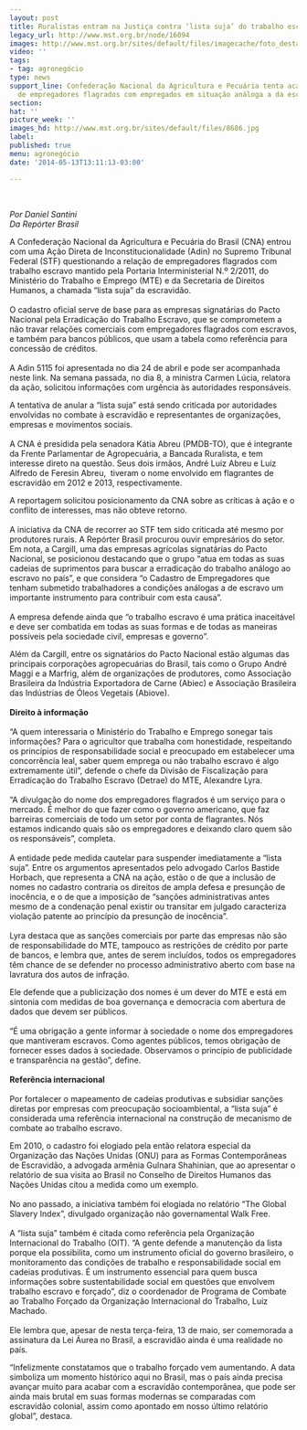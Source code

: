 ```yaml
---
layout: post
title: Ruralistas entram na Justiça contra ‘lista suja’ do trabalho escravo
legacy_url: http://www.mst.org.br/node/16094
images: http://www.mst.org.br/sites/default/files/imagecache/foto_destaque/8686.jpg
video: ''
tags:
- tag: agronegócio
type: news
support_line: Confederação Nacional da Agricultura e Pecuária tenta acabar com cadastro
  de empregadores flagrados com empregados em situação análoga a da escravidão.
section: 
hat: ''
picture_week: ''
images_hd: http://www.mst.org.br/sites/default/files/8686.jpg
label: 
published: true
menu: agronegócio
date: '2014-05-13T13:11:13-03:00'

---
```

<p>&nbsp;</p><p><em>Por Daniel Santini<br>Da Repórter Brasil</em></p><p>A Confederação Nacional da Agricultura e Pecuária do Brasil (CNA) entrou com uma Ação Direta de Inconstitucionalidade (Adin) no Supremo Tribunal Federal (STF) questionando a relação de empregadores flagrados com trabalho escravo mantido pela Portaria Interministerial N.º 2/2011, do Ministério do Trabalho e Emprego (MTE) e da Secretaria de Direitos Humanos, a chamada “lista suja” da escravidão.<br><br>O cadastro oficial serve de base para as empresas signatárias do Pacto Nacional pela Erradicação do Trabalho Escravo, que se comprometem a não travar relações comerciais com empregadores flagrados com escravos, e também para bancos públicos, que usam a tabela como referência para concessão de créditos.<br><br>A Adin 5115 foi apresentada no dia 24 de abril e pode ser acompanhada neste link. Na semana passada, no dia 8, a ministra Carmen Lúcia, relatora da ação, solicitou informações com urgência às autoridades responsáveis.</p><p>A tentativa de anular a “lista suja” está sendo criticada por autoridades envolvidas no combate à escravidão e representantes de organizações, empresas e movimentos sociais. <br><br>A CNA é presidida pela senadora Kátia Abreu (PMDB-TO), que é integrante da Frente Parlamentar de Agropecuária, a Bancada Ruralista, e tem interesse direto na questão. Seus dois irmãos, André Luiz Abreu e Luiz Alfredo de Feresin Abreu,&nbsp; tiveram o nome envolvido em flagrantes de escravidão em 2012 e 2013, respectivamente.</p><p>A reportagem solicitou posicionamento da CNA sobre as críticas à ação e o conflito de interesses, mas não obteve retorno.<br><br>A iniciativa da CNA de recorrer ao STF tem sido criticada até mesmo por produtores rurais. A Repórter Brasil procurou ouvir empresários do setor. Em nota, a Cargill, uma das empresas agrícolas signatárias do Pacto Nacional, se posicionou destacando que o grupo “atua em todas as suas cadeias de suprimentos para buscar a erradicação do trabalho análogo ao escravo no país”, e que considera “o Cadastro de Empregadores que tenham submetido trabalhadores a condições análogas a de escravo um importante instrumento para contribuir com esta causa”.<br><br>A empresa defende ainda que “o trabalho escravo é uma prática inaceitável e deve ser combatida em todas as suas formas e de todas as maneiras possíveis pela sociedade civil, empresas e governo”.</p><p>Além da Cargill, entre os signatários do Pacto Nacional estão algumas das principais corporações agropecuárias do Brasil, tais como o Grupo André Maggi e a Marfrig, além de organizações de produtores, como Associação Brasileira da Indústria Exportadora de Carne (Abiec) e Associação Brasileira das Indústrias de Óleos Vegetais (Abiove).<br><strong><br>Direito à informação</strong><br><br>“A quem interessaria o Ministério do Trabalho e Emprego sonegar tais informações? Para o agricultor que trabalha com honestidade, respeitando os princípios de responsabilidade social e preocupado em estabelecer uma concorrência leal, saber quem emprega ou não trabalho escravo é algo extremamente útil”, defende o chefe da Divisão de Fiscalização para Erradicação do Trabalho Escravo (Detrae) do MTE, Alexandre Lyra.<br><br>“A divulgação do nome dos empregadores flagrados é um serviço para o mercado. É melhor do que fazer como o governo americano, que faz barreiras comerciais de todo um setor por conta de flagrantes. Nós estamos indicando quais são os empregadores e deixando claro quem são os responsáveis”, completa.<br>&nbsp; <br>A entidade pede medida cautelar para suspender imediatamente a “lista suja”. Entre os argumentos apresentados pelo advogado Carlos Bastide Horbach, que representa a CNA na ação, estão o de que a inclusão de nomes no cadastro contraria os direitos de ampla defesa e presunção de inocência, e o de que a imposição de “sanções administrativas antes mesmo de a condenação penal existir ou transitar em julgado caracteriza violação patente ao princípio da presunção de inocência”. <br><br>Lyra destaca que as sanções comerciais por parte das empresas não são de responsabilidade do MTE, tampouco as restrições de crédito por parte de bancos, e lembra que, antes de serem incluídos, todos os empregadores têm chance de se defender no processo administrativo aberto com base na lavratura dos autos de infração.</p><p>Ele defende que a publicização dos nomes é um dever do MTE e está em sintonia com medidas de boa governança e democracia com abertura de dados que devem ser públicos.<br><br>“É uma obrigação a gente informar à sociedade o nome dos empregadores que mantiveram escravos. Como agentes públicos, temos obrigação de fornecer esses dados à sociedade. Observamos o princípio de publicidade e transparência na gestão”, define.<br><br><strong>Referência internacional</strong><br><br>Por fortalecer o mapeamento de cadeias produtivas e subsidiar sanções diretas por empresas com preocupação socioambiental, a “lista suja” é considerada uma referência internacional na construção de mecanismo de combate ao trabalho escravo.</p><p>Em 2010, o cadastro foi elogiado pela então relatora especial da Organização das Nações Unidas (ONU) para as Formas Contemporâneas de Escravidão, a advogada armênia Gulnara Shahinian, que ao apresentar o relatório de sua visita ao Brasil no Conselho de Direitos Humanos das Nações Unidas citou a medida como um exemplo.<br>&nbsp;<br>No ano passado, a iniciativa também foi elogiada no relatório “The Global Slavery Index”, divulgado organização não governamental Walk Free.<br><br>A “lista suja” também é citada como referência pela Organização Internacional do Trabalho (OIT). “A gente defende a manutenção da lista porque ela possibilita, como um instrumento oficial do governo brasileiro, o monitoramento das condições de trabalho e responsabilidade social em cadeias produtivas. É um instrumento essencial para quem busca informações sobre sustentabilidade social em questões que envolvem trabalho escravo e forçado”, diz o coordenador de Programa de Combate ao Trabalho Forçado da Organização Internacional do Trabalho, Luiz Machado.<br><br>Ele lembra que, apesar de nesta terça-feira, 13 de maio, ser comemorada a assinatura da Lei Áurea no Brasil, a escravidão ainda é uma realidade no país.</p><p>“Infelizmente constatamos que o trabalho forçado vem aumentando. A data simboliza um momento histórico aqui no Brasil, mas o país ainda precisa avançar muito para acabar com a escravidão contemporânea, que pode ser ainda mais brutal em suas formas modernas se comparadas com escravidão colonial, assim como apontado em nosso último relatório global“, destaca.</p>
